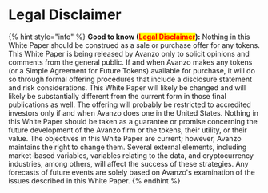 # Legal Disclaimer

{% hint style="info" %}
**Good to know (**<mark style="color:red;">**Legal Disclaimer**</mark>**):** Nothing in this White Paper should be construed as a sale or purchase offer for any tokens. This White Paper is being released by Avanzo only to solicit opinions and comments from the general public. If and when Avanzo makes any tokens (or a Simple Agreement for Future Tokens) available for purchase, it will do so through formal offering procedures that include a disclosure statement and risk considerations. This White Paper will likely be changed and will likely be substantially different from the current form in those final publications as well. The offering will probably be restricted to accredited investors only if and when Avanzo does one in the United States. Nothing in this White Paper should be taken as a guarantee or promise concerning the future development of the Avanzo firm or the tokens, their utility, or their value. The objectives in this White Paper are current; however, Avanzo maintains the right to change them. Several external elements, including market-based variables, variables relating to the data, and cryptocurrency industries, among others, will affect the success of these strategies. Any forecasts of future events are solely based on Avanzo's examination of the issues described in this White Paper.
{% endhint %}
